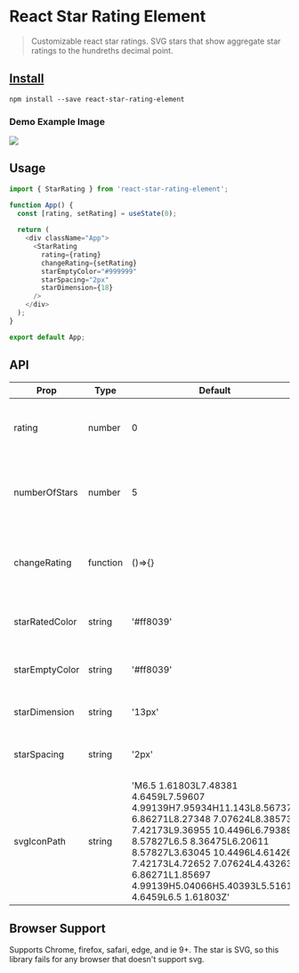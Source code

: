 # React Star Rating Element

> Customizable react star ratings. SVG stars that show aggregate star ratings to the hundreths decimal point.

## [Install](https://www.npmjs.com/package/react-star-rating-element)

```shell
npm install --save react-star-rating-element
```
### Demo Example Image

![](https://imgur.com/a/aQyFqkU)

## Usage

```js
import { StarRating } from 'react-star-rating-element';

function App() {
  const [rating, setRating] = useState(0);
  
  return (
    <div className="App">
      <StarRating
        rating={rating}
        changeRating={setRating}
        starEmptyColor="#999999"
        starSpacing="2px"
        starDimension={18}
      />
    </div>
  );
}

export default App;
```

## API

| Prop | Type | Default | Description | Example |
| ---- | ---- | ------- | ----------- | ------- |
| rating | number | 0 | The user's rating. Number of stars to highlight. | `3` |
| numberOfStars | number | 5 | The max number of stars to choose from or to display | `6` |
| changeRating | function | ()=>{} | Callback that will be passed the new rating a user selects | `` |
| starRatedColor | string | '#ff8039' | Color of stars that the user has rated | `black` |
| starEmptyColor | string | '#ff8039' | Color of stars that the use hasn't rated | `grey` |
| starDimension | string | '13px' | The width and height of the star | `15px` |
| starSpacing | string | '2px' | The spacing between the stars | `0` |
| svgIconPath | string | 'M6.5 1.61803L7.48381 4.6459L7.59607 4.99139H7.95934H11.143L8.56737 6.86271L8.27348 7.07624L8.38573 7.42173L9.36955 10.4496L6.79389 8.57827L6.5 8.36475L6.20611 8.57827L3.63045 10.4496L4.61426 7.42173L4.72652 7.07624L4.43263 6.86271L1.85697 4.99139H5.04066H5.40393L5.51619 4.6459L6.5 1.61803Z' | Set a path that describes the svg shape | 'M6.5 1.61803L7.48381 4.6459L7.59607 4.99139H7.95934H11.143L8.56737 6.86271L8.27348 7.07624L8.38573 7.42173L9.36955 10.4496L6.79389 8.57827L6.5 8.36475L6.20611 8.57827L3.63045 10.4496L4.61426 7.42173L4.72652 7.07624L4.43263 6.86271L1.85697 4.99139H5.04066H5.40393L5.51619 4.6459L6.5 1.61803Z' |

## Browser Support

Supports Chrome, firefox, safari, edge, and ie 9+.
The star is SVG, so this library fails for any browser that doesn't support svg.
